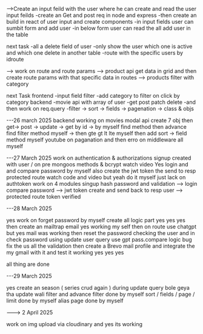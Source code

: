 -->Create an input feild with the user where he can create and read the user input feilds
-create an Get and post req in node and express
-then create an build in react of user input and create components
-in input fields user can sumbit form and add user
-in below form user can read the all add user in the table

next task
-all a delete field of user
-only show the user which one is active and which one delete in another table
-route with the specific users by idroute

--> work on route and route params
--> product api get data in grid and then create route params with that specific data in routes
--> products filter with category

next Task
frontend
-input field filter
-add category to filter on click by category
backend
-movie api with array of user
-get post patch delete
-and then work on req.query
-filter -> sort -> fields -> pagenation -> class & objs

---26 march 2025
backend working on movies modal api
create 7 obj then get-> post -> update -> get by id -> by myself
find method
then advance find filter method myself -> then gte gt lt lte myself
then add sort -> field method myself
youtube on paganation and then erro on middleware
all myself

---27 March 2025
work on authentication & authorizations
signup created with user / on pre mongoos methods & bcrypt watch video
Yes login and and compare password by myself
also create the jwt token the send to resp
protected route watch code and video but yeah do it myself just lack on authtoken
work on 4 modules singup hash password and validation --> login compare password --> jwt token create and send back to resp user --> protected route token verified

---28 March 2025

yes work on forget password by myself create all logic part yes yes yes
then create an mailtrap email yes working my self then on route use chatgpt but yes mail was working
then reset the password checking the user and in check password using update user query use gpt
pass.compare logic bug fix the us all the validation
then create a Brevo mail profile and integrate the my gmail with it and test it working yes yes yes

all thing are done

---29 March 2025

yes create an season ( series crud again ) during update query bole geya tha update wali
filter and advance filter done by myself
sort / fields / page / limit done by myself
alias page done by myself

---> 2 April 2025

work on img upload via cloudinary and yes its working
